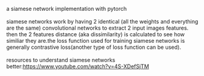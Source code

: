 a siamese network implementation with pytorch\
\
siamese networks work by having 2 identical (all the weights and everything are the same) convolutional networks to extract 2 input images features. then the 2 features distance (aka dissimilarity) is calculated to see how similiar they are.the loss function used for training siamese networks is generally contrastive loss(another type of loss function can be used).\
\
resources to understand siamese networks better:https://www.youtube.com/watch?v=4S-XDefSjTM
